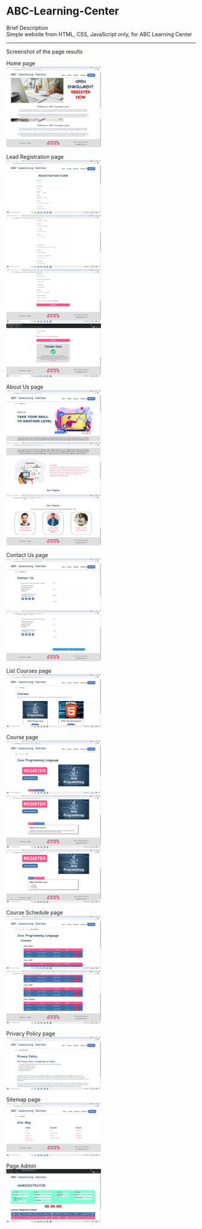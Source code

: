 # ABC-Learning-Center
Brief Description <br>
Simple website from HTML, CSS, JavaScript only, for ABC Learning Center

<hr></hr>

Screenshot of the page results

Home page <br>
<img src="pic/page-home-1.JPG" alt="page-home" width="50%"/>
<img src="pic/page-home-2.JPG" alt="page-home" width="50%"/>

Lead Registration page <br>
<img src="pic/page-regis-1.png" alt="page-regis" width="50%"/>
<img src="pic/page-regis-2.png" alt="page-regis" width="50%"/>
<img src="pic/page-regis-3.png" alt="page-regis" width="50%"/>
<img src="pic/page-regis-4.png" alt="page-regis" width="50%"/>

About Us page <br>
<img src="pic/page-about-1.JPG" alt="page-about" width="50%"/>
<img src="pic/page-about-2.JPG" alt="page-about" width="50%"/>
<img src="pic/page-about-3.JPG" alt="page-about" width="50%"/>

Contact Us page <br>
<img src="pic/page-contact-1.JPG" alt="page-contact" width="50%"/>
<img src="pic/page-contact-2.JPG" alt="page-contact" width="50%"/>

List Courses page <br>
<img src="pic/page-listcourses-1.png" alt="page-listcourse" width="50%"/>

Course page <br>
<img src="pic/page-course-1.png" alt="page-course" width="50%"/>
<img src="pic/page-course-2.png" alt="page-course" width="50%"/>
<img src="pic/page-course-3.png" alt="page-course" width="50%"/>

Course Schedule page <br>
<img src="pic/page-schedule-1.png" alt="page-schedule" width="50%"/>
<img src="pic/page-schedule-2.png" alt="page-schedule" width="50%"/>

Privacy Policy page <br>
<img src="pic/page-privacy.png" alt="page-privacy" width="50%"/>

Sitemap page <br>
<img src="pic/page-stemap.png" alt="page-sitemap" width="50%"/>

Page Admin <br>
<img src="pic/page-admin.png" alt="page-admin" width="50%"/>
